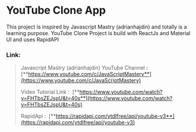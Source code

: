 # YouTube Clone App

This project is inspired by Javascript Mastry (adrianhajdin) and totally is a learning purpose. YouTube Clone Project is build with ReactJs and Material UI and uses RapidAPI

### **Link:**

> Javascript Mastry (adrianhajdin) YouTube Channel **:** [**https://www.youtube.com/c/JavaScriptMastery**](https://www.youtube.com/c/JavaScriptMastery)
> 
> Video Tutorial Link :  [**https://www.youtube.com/watch?v=FHTbsZEJspU&t=40s**](https://www.youtube.com/watch?v=FHTbsZEJspU&t=40s)
> 
> RapidApi :  [**https://rapidapi.com/ytdlfree/api/youtube-v3**](https://rapidapi.com/ytdlfree/api/youtube-v3)
